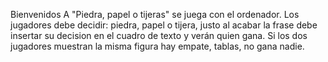 Bienvenidos A "Piedra, papel o tijeras" se juega con el ordenador. Los jugadores debe decidir: piedra, papel o tijera, justo al acabar la frase debe insertar su decision en el cuadro de texto y verán quien gana. Si los dos jugadores muestran la misma figura hay empate, tablas, no gana nadie.
